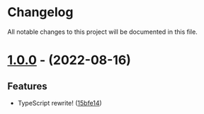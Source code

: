 # Changelog

All notable changes to this project will be documented in this file.

# [1.0.0](https://github.com/HarryPotterGirlzz/Ginny-Weasley/tree/1.0.0) - (2022-08-16)

## Features

- TypeScript rewrite! ([15bfe14](https://github.com/HarryPotterGirlzz/Ginny-Weasley/commit/15bfe14165f5a1f40770929323dd9da626ce2f3d))

